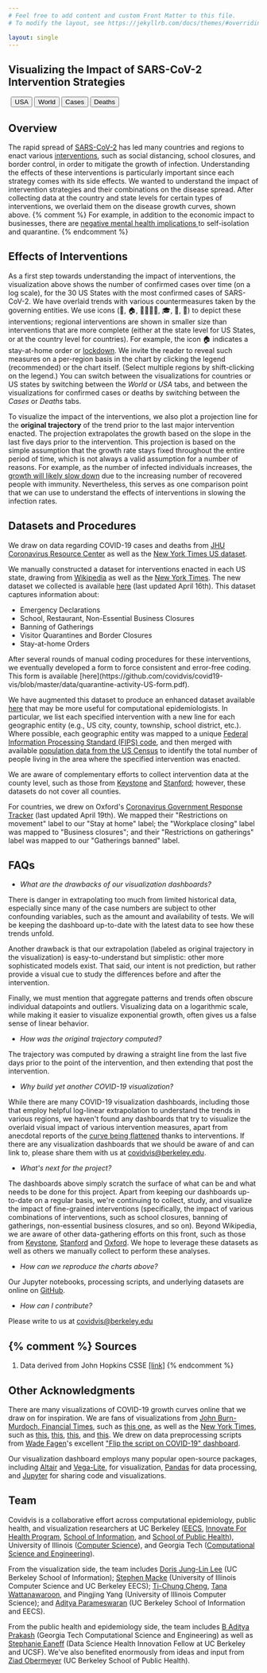 ```yaml
---
# Feel free to add content and custom Front Matter to this file.
# To modify the layout, see https://jekyllrb.com/docs/themes/#overriding-theme-defaults

layout: single
---
```

Visualizing the Impact of SARS-CoV-2 Intervention Strategies
-----

<div class="tabbed-ui overflow-center">
<div class="tab">
<span class="button-group">
  <button class="button-right tablinks default-open" onclick="openTabs(event, '.tab-content-usa');">USA</button>
  <button class="button-left tablinks" onclick="openTabs(event, '.tab-content-world')">World</button>
</span>
<span style="width: 5px; float: left;">&nbsp;</span>
<span class="button-group">
  <button class="button-left tablinks default-open" onclick="openTabs(event, '.tab-content-cases')">Cases</button>
  <button class="button-right tablinks" onclick="openTabs(event, '.tab-content-deaths')">Deaths</button>
</span>
</div>

<div class="tab-content tab-content-usa" id="usa-tab">
<div class="if-desktop">
    <div class="tab-content tab-content-cases" id="jhu_us_cases"></div>
    <div class="tab-content tab-content-deaths" id="jhu_us_deaths"></div>
</div>
<div class="if-mobile">
    <div class="tab-content tab-content-cases" id="jhu_us_cases_mobile"></div>
    <div class="tab-content tab-content-deaths" id="jhu_us_deaths_mobile"></div>
</div>
</div>

<div class="tab-content tab-content-world" id="world-tab">
<div class="if-desktop">
    <div class="tab-content tab-content-cases" id="jhu_world_cases"></div>
    <div class="tab-content tab-content-deaths" id="jhu_world_deaths"></div>
</div>
<div class="if-mobile">
    <div class="tab-content tab-content-cases" id="jhu_world_cases_mobile"></div>
    <div class="tab-content tab-content-deaths" id="jhu_world_deaths_mobile"></div>
</div>
</div>
</div>

<h2 id="about">Overview</h2>
The rapid spread of <a href="https://en.wikipedia.org/wiki/Coronavirus_disease_2019" target="_blank">SARS-CoV-2</a> has led many countries and regions to enact various <a href="https://en.wikipedia.org/wiki/National_responses_to_the_2019%E2%80%9320_coronavirus_pandemic" target="_blank">interventions</a>, 
such as social distancing, school closures, and border control, 
in order to mitigate the growth of infection. Understanding the effects
of these interventions is particularly important since each strategy comes with its side effects.
We wanted to understand the impact of intervention strategies and their combinations on the disease spread.
After collecting data at the country and state levels for certain types of interventions, we overlaid
them on the disease growth curves, shown above.
{% comment %}
For example, in addition to the economic impact to businesses, there are
<a href="https://www.thelancet.com/journals/lancet/article/PIIS0140-6736(20)30460-8/fulltext">
negative mental health implications
</a> to self-isolation and quarantine.
{% endcomment %}

<h2 id="lockdown_section">Effects of Interventions</h2>
<p>
As a first step towards understanding the impact of interventions, the
visualization above shows the number of confirmed cases over time (on a
log scale), for the 30 US States with the most confirmed cases of SARS-CoV-2.
We have overlaid trends with various countermeasures 
taken by the governing entities. 
We use icons (💼, 🏠, 👨‍👩‍👧‍👦, 🎓, 🍔, 🏬) to depict 
these interventions; regional interventions are shown in smaller size than
interventions that are more complete (either at the state level for US States, 
or at the country level for countries).
For example, the icon 🏠 indicates a stay-at-home order or <a href="https://en.wikipedia.org/wiki/Curfews_and_lockdowns_related_to_the_2019%E2%80%9320_coronavirus_pandemic" target="_blank">lockdown</a>. 
We invite the reader to reveal
such measures on a per-region basis
in the chart by clicking the legend (recommended) or the chart itself.
(Select multiple regions by shift-clicking on the legend.)
You can switch between the visualizations for countries
or US states by switching between the
<i>World</i> or <i>USA</i> tabs,
and between the visualizations for
confirmed cases or deaths 
by switching between the <i>Cases</i>
or <i>Deaths</i> tabs.
</p>


<!--<p>
For countries, a <i>full lockdown</i> is 
one where there a nation-wide 
declaration of a <a href="https://en.wikipedia.org/wiki/Curfews_and_lockdowns_related_to_the_2019%E2%80%9320_coronavirus_pandemic" target="_blank">lockdown</a>.
On the other hand, a <i>partial lockdown</i> means that some but not all
regions within the country that have declared a lockdown, such as in the case of the United States. 
When visualizing US states, a <i>full lockdown</i> corresponds to a state-wide 
declaration of a stay at home-type order.
</p>
-->

<p>
To visualize the impact of the interventions,
we also plot a
projection line for the <b>original trajectory</b> 
of the trend prior to the last major intervention enacted. 
The projection extrapolates the
growth based on the slope in the last five days prior to the intervention. 
This projection is based on the simple
assumption that the growth rate stays fixed 
throughout the entire period of time, 
which is not always a valid
assumption for a number of reasons. 
For example, as the number of infected individuals increases, the
<a href="https://www.washingtonpost.com/graphics/2020/world/corona-simulator/" target="_blank">
growth will likely slow down</a>
due to the increasing number of 
recovered people with immunity. 
Nevertheless, this serves as one comparison point that
we can use to understand the effects of 
interventions in slowing the infection rates.
</p>




<h2 id="datasets">Datasets and Procedures</h2>

We draw on data regarding COVID-19 cases and deaths from [JHU Coronavirus Resource Center](https://coronavirus.jhu.edu/data) as well as the [New York Times US dataset](https://github.com/nytimes/covid-19-data).  

We manually constructed a dataset for interventions enacted in each US state, drawing from [Wikipedia](https://en.wikipedia.org/wiki/National_responses_to_the_2019%E2%80%9320_coronavirus_pandemic) as well as the [New York Times](https://github.com/nytimes/covid-19-data). The new dataset we collected  is available [here](https://github.com/covidvis/covid19-vis/blob/master/data/quarantine-activity-US-Apr16.csv) (last updated April 16th). This dataset captures information about:
<ul>
<li>Emergency Declarations</li>
<li>School, Restaurant, Non-Essential Business Closures</li>
<li>Banning of Gatherings</li>
<li>Visitor Quarantines and Border Closures</li>
<li>Stay-at-home Orders</li>
</ul>
After several rounds of manual coding procedures for these interventions, we eventually developed a form to force consistent and error-free coding. This form is available [here](https://github.com/covidvis/covid19-vis/blob/master/data/quarantine-activity-US-form.pdf). 

We have augmented this dataset to produce an enhanced dataset available [here](https://github.com/covidvis/covid19-vis/blob/master/data/quarantine-activity-US-Apr16-long.csv) that may be more useful for computational epidemiologists. In particular,
we list each specified intervention with a new line for each geographic entity (e.g., US city, county, township, school district, etc.). Where possible, each geographic entity was mapped to a unique [Federal Information Processing Standard (FIPS) code](https://en.wikipedia.org/wiki/FIPS_county_code), and then merged with available [population data from the US Census](https://www.census.gov/programs-surveys/popest/data/data-sets.html) to identify the total number of people living in the area where the specified intervention was enacted.

We are aware of complementary efforts to collect intervention data at the county level, such as those from
[Keystone](https://www.keystonestrategy.com/coronavirus-covid19-intervention-dataset-model/) and [Stanford](https://socialdistancing.stanford.edu/); however, these datasets do not cover all counties. 

For countries, we drew on Oxford's [Coronavirus Government Response Tracker](https://www.bsg.ox.ac.uk/research/research-projects/coronavirus-government-response-tracker) (last updated April 19th). We mapped their "Restrictions on movement" label to our "Stay at home" label; the "Workplace closing" label was mapped to "Business closures"; and their "Restrictions on gatherings" label was mapped to our "Gatherings banned" label. 







FAQs
----

- *What are the drawbacks of our visualization dashboards?*

There is danger in
extrapolating too much from limited historical data, especially since many of the case numbers are subject to
other confounding variables, such as the amount and availability of tests. 
We will be keeping the dashboard up-to-date with
the latest data to see how these trends unfold. 

Another drawback is that our extrapolation 
(labeled as original trajectory in the visualization) 
is easy-to-understand but simplistic: other more
sophisticated models exist. 
That said, our intent is not prediction, but rather provide a visual cue
to study the differences before and after the intervention.

Finally, we must mention that aggregate patterns and trends often obscure individual datapoints and outliers. Visualizing data on a logarithmic scale, while making it easier to visualize 
exponential growth, often gives us a false sense of linear behavior. 

- *How was the original trajectory computed?*

The trajectory was computed by drawing a straight line from the last five days prior to the point
of the intervention, and then extending that post the intervention. 

- *Why build yet another COVID-19 visualization?*

While there are many COVID-19 visualization dashboards, including those that employ helpful log-linear extrapolation to understand the trends in various regions, we haven't found any dashboards that try to visualize the overlaid visual impact of various intervention measures, apart from anecdotal reports of the [curve being flattened](https://www.nytimes.com/article/flatten-curve-coronavirus.html) thanks to interventions. If there are any visualization dashboards that we should be aware of and can link to, please share them with us at [covidvis@berkeley.edu](mailto:covidvis@berkeley.edu).

- *What's next for the project?*

The dashboards above simply scratch the surface of what can be and what needs to be done for this project. Apart from keeping our dashboards up-to-date on a regular basis, we're continuing to collect, study, and visualize the impact of fine-grained interventions (specifically, the impact of various combinations of interventions, such as school closures, banning of gatherings, non-essential business closures, and so on). Beyond Wikipedia, we are aware of other data-gathering efforts on this front, such as those from [Keystone](https://www.keystonestrategy.com/coronavirus-covid19-intervention-dataset-model/), [Stanford](https://socialdistancing.stanford.edu/) and [Oxford](https://www.bsg.ox.ac.uk/research/research-projects/coronavirus-government-response-tracker). We hope to leverage these datasets as well as others we manually collect to perform these analyses. 

- *How can we reproduce the charts above?*

Our Jupyter notebooks, processing scripts, and underlying datasets are online on [GitHub](https://github.com/covidvis/covid19-vis).

- *How can I contribute?* 

Please write to us at [covidvis@berkeley.edu](mailto:covidvis@berkeley.edu)

{% comment %}
Sources
-------
1. Data derived from John Hopkins CSSE [[link]](https://github.com/CSSEGISandData/COVID-19)
{% endcomment %}

Other Acknowledgments
----------------


There are many visualizations of COVID-19 growth curves online that we draw on for inspiration. We are fans of visualizations from [John Burn-Murdoch, Financial Times](https://www.ft.com/john-burn-murdoch), such as [this one](https://www.ft.com/coronavirus-latest), as well as the [New York Times](https://www.nytimes.com/news-event/coronavirus), such as [this](https://www.nytimes.com/interactive/2020/04/06/us/coronavirus-deaths-united-states.html), [this](https://www.nytimes.com/interactive/2020/world/coronavirus-maps.html), [this](https://www.nytimes.com/interactive/2020/04/03/upshot/coronavirus-metro-area-tracker.html), and [this](https://www.nytimes.com/interactive/2020/us/coronavirus-stay-at-home-order.html). We drew on data preprocessing scripts from [Wade Fagen](https://waf.cs.illinois.edu/)'s excellent ["Flip the script on COVID-19" dashboard](http://91-divoc.com/). 

Our visualization dashboard employs many popular open-source packages, including
[Altair](https://altair-viz.github.io/) and [Vega-Lite](https://vega.github.io/vega-lite/), for visualization,
[Pandas](https://pandas.pydata.org/) for data processing, and [Jupyter](https://jupyter.org/) for sharing code and visualizations. 

Team
----
Covidvis is a collaborative effort across computational epidemiology, public health, and visualization researchers at UC Berkeley ([EECS](https://eecs.berkeley.edu/),  [Innovate For Health Program](https://bids.berkeley.edu/research/innovate-health), [School of Information](https://www.ischool.berkeley.edu/), and [School of Public Health](https://publichealth.berkeley.edu/)), University of Illinois ([Computer Science](https://www.cs.illinois.edu/)), and Georgia Tech ([Computational Science and Engineering](https://cse.gatech.edu/)). 

From the visualization side, the team includes [Doris Jung-Lin Lee](http://dorisjunglinlee.com/) (UC Berkeley School of Information); [Stephen Macke](https://smacke.net/) (University of Illinois Computer Science and UC Berkeley EECS); [Ti-Chung Cheng](https://tichung.com/), [Tana Wattanawaroon](https://www.linkedin.com/in/tanawattanawaroon/), and Pingjing Yang (University of Illinois Computer Science); and [Aditya Parameswaran](https://people.eecs.berkeley.edu/~adityagp/) (UC Berkeley School of Information and EECS).

From the public health and epidemiology side, the team includes [B Aditya Prakash](http://www.cc.gatech.edu/~badityap) (Georgia Tech Computational Science and Engineering) as well as [Stephanie Eaneff](https://bids.berkeley.edu/people/stephanie-eaneff) (Data Science Health Innovation Fellow at UC Berkeley and UCSF). We've also benefited enormously from ideas and input from [Ziad Obermeyer](https://publichealth.berkeley.edu/people/ziad-obermeyer/) (UC Berkeley School of Public Health). 

